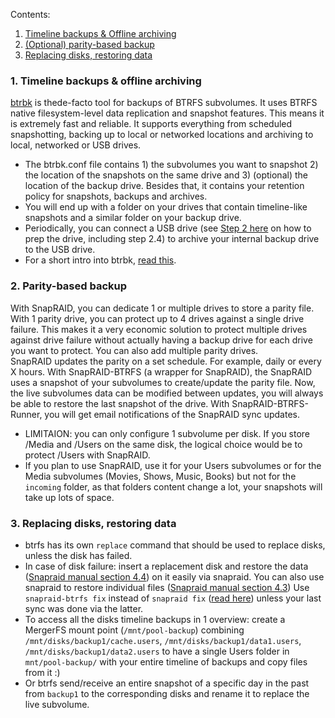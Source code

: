 Contents: 
  1. [Timeline backups & Offline archiving](https://github.com/zilexa/Homeserver/tree/master/docker/HOST/backupstrategy.md#2-timeline-backups)
  2. [(Optional) parity-based backup](https://github.com/zilexa/Homeserver/blob/master/docker/HOST/backupstrategy.md#1-disk-protection)
  3. [Replacing disks, restoring data](https://github.com/zilexa/Homeserver/tree/master/docker/HOST/backupstrategy.md#4-replacing-disks-restoring-data)


### 1. Timeline backups & offline archiving
[btrbk](https://digint.ch/btrbk) is thede-facto tool for backups of BTRFS subvolumes. It uses BTRFS native filesystem-level data replication and snapshot features. This means it is extremely fast and reliable. It supports everything from scheduled snapshotting, backing up to local or networked locations and archiving to local, networked or USB drives. 
- The btrbk.conf file contains 1) the subvolumes you want to snapshot 2) the location of the snapshots on the same drive and 3) (optional) the location of the backup drive. Besides that, it contains your retention policy for snapshots, backups and archives. 
- You will end up with a folder on your drives that contain timeline-like snapshots and a similar folder on your backup drive. 
- Periodically, you can connect a USB drive (see [Step 2 here](https://github.com/zilexa/Homeserver/tree/master/filesystem#step-21-prepare-drives) on how to prep the drive, including step 2.4) to archive your internal backup drive to the USB drive. 
- For a short intro into btrbk, [read this](https://wiki.gentoo.org/wiki/Btrbk). 


### 2. Parity-based backup 
With SnapRAID, you can dedicate 1 or multiple drives to store a parity file. With 1 parity drive, you can protect up to 4 drives against a single drive failure. This makes it a very economic solution to protect multiple drives against drive failure without actually having a backup drive for each drive you want to protect. You can also add multiple parity drives.  
SnapRAID updates the parity on a set schedule. For example, daily or every X hours.
With SnapRAID-BTRFS (a wrapper for SnapRAID), the SnapRAID uses a snapshot of your subvolumes to create/update the parity file. Now, the live subvolumes data can be modified between updates, you will always be able to restore the last snapshot of the drive. 
With SnapRAID-BTRFS-Runner, you will get email notifications of the SnapRAID sync updates. 
- LIMITAION: you can only configure 1 subvolume per disk. If you store /Media and /Users on the same disk, the logical choice would be to protect /Users with SnapRAID. 
- If you plan to use SnapRAID, use it for your Users subvolumes or for the Media subvolumes (Movies, Shows, Music, Books) but not for the `incoming` folder, as that folders content change a lot, your snapshots will take up lots of space. 


### 3. Replacing disks, restoring data
- btrfs has its own `replace` command that should be used to replace disks, unless the disk has failed. 
- In case of disk failure:  insert a replacement disk and restore the data ([Snapraid manual section 4.4](https://www.snapraid.it/manual)) on it easily via snapraid. You can also use snapraid to restore individual files ([Snapraid manual section 4.3](https://www.snapraid.it/manual)) Use `snapraid-btrfs fix` instead of `snapraid fix` ([read here](https://github.com/automorphism88/snapraid-btrfs#q-can-i-restore-a-previous-snapshot)) unless your last sync was done via the latter.  
- To access all the disks timeline backups in 1 overview: create a MergerFS mount point (`/mnt/pool-backup`) combining `/mnt/disks/backup1/cache.users`, `/mnt/disks/backup1/data1.users`, `/mnt/disks/backup1/data2.users` to have a single Users folder in `mnt/pool-backup/` with your entire timeline of backups and copy files from it :)
- Or btrfs send/receive an entire snapshot of a specific day in the past from `backup1` to the corresponding disks and rename it to replace the live subvolume. 
